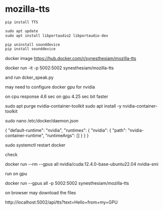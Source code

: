 # mozilla-tts
```jsx
pip install TTS
```

```jsx
sudo apt update
sudo apt install libportaudio2 libportaudio-dev
```

```jsx
pip uninstall sounddevice
pip install sounddevice
```



docker image
https://hub.docker.com/r/synesthesiam/mozilla-tts

docker run -it -p 5002:5002 synesthesiam/mozilla-tts

and run dcker_speak.py

may need to configure docker gpu
for nvidia


on cpu response 4.6 sec
on gpu 4.25 sec bit faster


sudo apt purge nvidia-container-toolkit
sudo apt install -y nvidia-container-toolkit

sudo nano /etc/docker/daemon.json



{
  "default-runtime": "nvidia",
  "runtimes": {
    "nvidia": {
      "path": "nvidia-container-runtime",
      "runtimeArgs": []
    }
  }
}


sudo systemctl restart docker



check 

docker run --rm --gpus all nvidia/cuda:12.4.0-base-ubuntu22.04 nvidia-smi



run on gpu

docker run --gpus all -p 5002:5002 synesthesiam/mozilla-tts




on browser may download the files 

http://localhost:5002/api/tts?text=Hello+from+my+GPU



